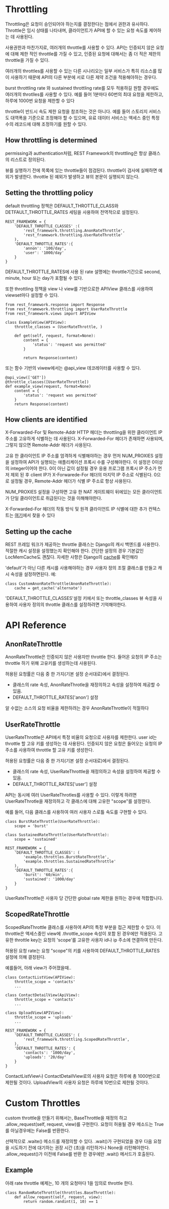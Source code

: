 # Throttling

Throttling은 요청이 승인되어야 하는지를 결정한다는 점에서 권한과 유사하다. Throttle은 임시 상태를 나타내며, 클라이언트가 API에 할 수 있는 요청 속도를 제어하는 데 사용된다.

사용권한과 마찬가지로, 여러개의 throttle를 사용할 수 있다. API는 인증되지 않은 요청에 대해 제한 적인 throttle를 가질 수 있고, 인증된 요청에 대해서는 좀 더 적은 제한의 throttle을 가질 수 있다. 

여러개의 throttles를 사용할 수 있는 다른 시나리오는 일부 서비스가 특히 리소스를 많이 사용하기 때문에 API의 다른 부분에 서로 다른 제약 조건을 적용해야하는 경우다.

burst throttling rate 와 sustained throttling rate를 모두 적용하길 원할 경우에도 여러개의 throtlles를 사용할 수 있다. 예를 들어 1분마다 60번의 최대 요청을 제한하고, 하루에 1000번 요청을 제한할 수 있다

throttle이 반드시 속도 제한 요청을 참조하는 것은 아니다. 예를 들어 스토리지 서비스도 대역폭을 기준으로 조정해야 할 수 있으며, 유료 데이터 서비스는 액세스 중인 특정 수의 레코드에 대해 조정하기를 원할 수 있다.

## How throttling is determined

permissing과 authentication처럼, REST Framework의 throttling은 항상 클래스의 리스트로 정의된다.

뷰를 실행하기 전에 목록에 있는 throttle들이 점검된다. throttle이 검사에 실패하면 예외가 발생한다. throttle 된 예외가 발생하고 뷰의 본문이 실행되지 않는다.

## Setting the throttling policy

default throttling 정책은 DEFAULT_THROTTLE_CLASS와 DETFAULT_THROTTLE_RATES 세팅을 사용하여 전역적으로 설정된다.

```
REST_FRAMEWORK = {
    'DEFAULT_THROTTLE_CLASSES' :(
        'rest_framework.throttling.AnonRateThrottle',
        'rest_framework.throttling.UserRateThrottle'
    ),
    'DEFAULT_THROTTLE_RATES':{
        'annon': '100/day',
        'user': '1000/day'
    }
}
```

DEFAULT_THROTTLE_RATES에 사용 된 rate 설명에는 throttle기간으로 second, minute, hour 또는 day가 포함될 수 있다.

또한 throttling 정책을 view 나 view를 기반으로한 APIView 클래스를 사용하여 viewset마다 설정할 수 있다. 

```
from rest_framework.response import Response
from rest_framework.throttling import UserRateThrottle
from rest_framework.views import APIView

class ExampleView(APIView):
    throttle_classes = (UserRateThrottle, )

    def get(self, request, format=None):
        content = {
            'status': 'request was permitted'
        }

        return Response(content)
```

또는 함수 기반의 viwew에서는 @api_view 데코레이터를 사용할 수 있다.

```
@api_view(['GET'])
@throttle_classes([UserRateThrottle])
def example_view(request, format=None)
    content = {
        'status': 'request was permitted'
    }
    return Response(content)
```

## How clients are identified

X-Forwarded-For 및 Remote-Addr HTTP 헤더는 throttling을 위한 클라이언트 IP 주소를 고유하게 식별하는 데 사용된다. X-Forwarded-For 헤더가 존재하면 사용되며, 그렇지 않으면 Remote-Addr 헤더가 사용된다.

고유 한 클라이언트 IP 주소를 엄격하게 식별해야하는 경우 먼저 NUM_PROXIES 설정을 설정하여 API가 실행되는 애플리케이션 프록시 수를 구성해야한다. 이 설정은 0이상의 integer이어야 한다. 0이 아닌 값이 설정될 경우 응용 프로그램 프록시 IP 주소가 먼저 제외 된 후 client IP가 X-Forwarede-For 헤더의 마지막 IP 주소로 식별된다. 0으로 설정될 경우, Remote-Addr 헤더가 식별 IP 주소로 항상 사용된다.

NUM_PROXIES 설정을 구성하면 고유 한 NAT 게이트웨이 뒤에있는 모든 클라이언트가 단일 클라이언트로 취급된다는 것을 이해해야한다.

X-Forwarded-For 헤더의 작동 방식 및 원격 클라이언트 IP 식별에 대한 추가 컨텍스트는 [여기](http://oxpedia.org/wiki/index.php?title=AppSuite:Grizzly#Multiple_Proxies_in_front_of_the_cluster)에서 찾을 수 있다

## Setting up the cache

REST 프레임 워크가 제공하는 throttle 클래스는 Django의 캐시 백엔드를 사용한다. 적절한 캐시 설정을 설정했는지 확인해야 한다. 간단한 설정의 경우 기본값인 LocMemCache도 괜찮다. 자세한 사항은 Django의 [cache](https://docs.djangoproject.com/en/dev/topics/cache/#setting-up-the-cache)를 확인해라

'default'가 아닌 다른 캐시를 사용해야하는 경우 사용자 정의 조절 클래스를 만들고 캐시 속성을 설정하면된다. 예:

```
class CustomAnonRateThrottle(AnonRateThrottle):
    cache = get_cache('alternate')
```
'DEFAULT_THROTTLE_CLASSES'설정 키에서 또는 throttle_classes 뷰 속성을 사용하여 사용자 정의의 throttle 클래스를 설정하려면 기억해야한다.

# API Reference

## AnonRateThrottle

AnonRateThrottle은 인증되지 않은 사용자만 throttle 한다. 들어온 요청의 IP 주소는 throttle 하기 위해 고유키를 생성하는데 사용된다.

허용된 요청률은 다음 중 한 가지(기본 설정 순서대로)에서 결정된다.
* 클래스의 rate 속성, AnonRateThrotle을 재정의하고 속성을 설정하여 제공할 수 있음.
* DEFAULT_THROTTLE_RATES['anon'] 설정
  
알 수없는 소스의 요청 비율을 제한하려는 경우 AnonRateThrottle이 적절하다

## UserRateThrottle

UserRateThrottle은 API에서 특정 비율의 요청으로 사용자를 제한한다. user id는 throttle 할 고유 키를 생성하는 데 사용된다. 인증되지 않은 요청은 들어오는 요청의 IP 주소를 사용하여 throttle 할 고유 키를 생성한다.

허용된 요청률은 다음 중 한 가지(기본 설정 순서대로)에서 결정된다.

* 클래스의 rate 속성, UserRateThrottle을 재정의하고 속성을 설정하여 제공할 수 있음.
* DEFAULT_THROTTLE_RATES['user'] 설정

API는 동시에 여러 UserRateThrotles를 사용할 수 있다. 이렇게 하려면 UserRateThrotle을 재정의하고 각 클래스에 대해 고유한 "scope"를 설정한다.

예를 들어, 다음 클래스를 사용하여 여러 사용자 스로틀 속도를 구현할 수 있다.

```
class BurstRateThrottle(UserRateThrottle):
    scope = 'burst'

class SustainedRateThrottle(UserRateThrottle):
    scope = 'sustained'

```

```
REST_FRAMEWORK = {
    'DEFAULT_THROTTLE_CLASSES': (
        'example.throttles.BurstRateThrottle',
        'example.throttles.SustainedRateThrottle'
    ),
    'DEFAULT_THROTTLE_RATES':{
        'burst': '60/min',
        'sustained': '1000/day'
    }
}
```

UserRateThrottle은 사용자 당 간단한 global rate 제한을 원하는 경우에 적합합니다.

## ScopedRateThrottle

ScopedRateThrottle 클래스를 사용하여 API의 특정 부분을 접근 제한할 수 있다. 이 throttle은 액세스중인 view에 .throttle_scope 속성이 포함 된 경우에만 적용된다. 고유한 throttle key는 요청의 'scope'를 고유한 사용자 id나 ip 주소에 연결하여 만든다.

허용된 요청 rate는 요청 "scope"의 키를 사용하여 DEFAULT_THROTTLE_RATES 설정에 의해 결정된다.

예를들어, 아래 view가 주어졌을때..

```
class ContactListView(APIView):
    throttle_scope = 'contacts'
    ...

class ContactDetailView(ApiView):
    throttle_scope = 'contacts'
    ...

class UploadView(APIView):
    throttle_scope = 'uploads'
    ...

```

```
REST_FRAMEWORK = {
    'DEFAULT_THROTTLE_CLASSES': (
        'rest_framework.throttling.ScopedRateThrottle',
    ),
    'DEFAULT_THROTTLE_RATES': {
        'contacts': '1000/day',
        'uploads': '20/day'
    }
}
```

ContactListView나 ContactDetailView로의 사용자 요청은 하루에 총 1000번으로 제한될 것이다. UploadView의 사용자 요청은 하루에 10번으로 제한될 것이다.

# Custom Throttles

custom throttle을 만들기 위해서는, BaseThrottle을 재정의 하고 .allow_request(self, request, view)를 구현한다. 요청이 허용될 경우 메소드는 True를 아닐경우에는 False를 반환한다.

선택적으로 .waite() 메소드를 재정의할 수 있다. .wait()가 구현되었을 경우 다음 요청을 시도하기 전에 대기하는 권장 시간 (초)을 리턴하거나 None을 리턴해야한다. .allow_request()가 이전에 False를 반환 한 경우에만 .wait() 메서드가 호출된다.

## Example

아래 rate throttle 예제는, 10 개의 요청마다 1을 임의로 throttle 한다.
```
class RandomRateThrottle(throttles.BaseThrottle):
    def allow_request(self, request, view):
        return random.randint(1, 10) == 1
```
